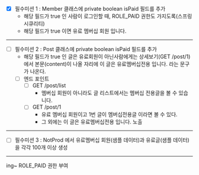 
- [x]  필수미션 1 :  Member 클래스에 private boolean isPaid 필드를 추가
   - 해당 필드가 true 인 사람이 로그인할 때, ROLE_PAID 권한도 가지도록(스프링 시큐리티)
   - 해당 필드가 true 이면 유료 멤버십 회원 입니다.
<hr>

- [ ] 필수미션 2 : Post 클래스에 private boolean isPaid 필드를 추가
     - 해당 필드가 true 인 글은 유료회원이 아닌사람에게는 상세보기(GET /post/1)에서 본문(content)이 나올 자리에 이 글은 유료멤버십전용 입니다. 라는 문구가 나온다.
  - [ ] 엔드 포인트
    - [ ] GET /post/list
      - 멤버십 회원이 아니라도 글 리스트에서는 멤버십 전용글을 볼 수 있습니다.
    - [ ] GET /post/1
      - 유료 멤버십 회원이고 1번 글이 멤버십전용글 이라면 볼 수 있다.
      - 그 외에는 이 글은 유료멤버십전용 입니다. 노출
<hr>

- [ ] 필수미션 3 : NotProd 에서 유료멤버십 회원(샘플 데이터)과 유료글(샘플 데이터)을 각각 100개 이상 생성
<hr>

ing~
ROLE_PAID 권한 부여 